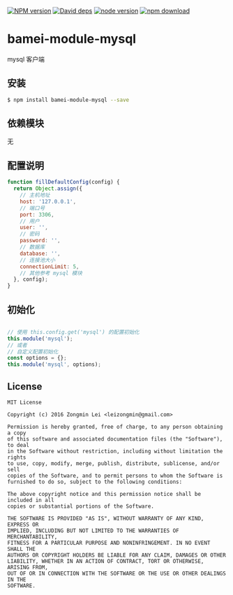 [![NPM version][npm-image]][npm-url]
[![David deps][david-image]][david-url]
[![node version][node-image]][node-url]
[![npm download][download-image]][download-url]

[npm-image]: https://img.shields.io/npm/v/bamei-module-mysql.svg?style=flat-square
[npm-url]: https://npmjs.org/package/bamei-module-mysql
[david-image]: https://img.shields.io/david/leizongmin/bamei.svg?style=flat-square
[david-url]: https://david-dm.org/leizongmin/bamei
[node-image]: https://img.shields.io/badge/node.js-%3E=_4.0-green.svg?style=flat-square
[node-url]: http://nodejs.org/download/
[download-image]: https://img.shields.io/npm/dm/bamei-module-mysql.svg?style=flat-square
[download-url]: https://npmjs.org/package/bamei-module-mysql

# bamei-module-mysql

mysql 客户端

## 安装

```bash
$ npm install bamei-module-mysql --save
```

## 依赖模块

无


## 配置说明

```javascript
function fillDefaultConfig(config) {
  return Object.assign({
    // 主机地址
    host: '127.0.0.1',
    // 端口号
    port: 3306,
    // 用户
    user: '',
    // 密码
    password: '',
    // 数据库
    database: '',
    // 连接池大小
    connectionLimit: 5,
    // 其他参考 mysql 模块
  }, config);
}
```

## 初始化

```javascript

// 使用 this.config.get('mysql') 的配置初始化
this.module('mysql');
// 或者
// 自定义配置初始化
const options = {};
this.module('mysql', options);
```

## License

```
MIT License

Copyright (c) 2016 Zongmin Lei <leizongmin@gmail.com>

Permission is hereby granted, free of charge, to any person obtaining a copy
of this software and associated documentation files (the "Software"), to deal
in the Software without restriction, including without limitation the rights
to use, copy, modify, merge, publish, distribute, sublicense, and/or sell
copies of the Software, and to permit persons to whom the Software is
furnished to do so, subject to the following conditions:

The above copyright notice and this permission notice shall be included in all
copies or substantial portions of the Software.

THE SOFTWARE IS PROVIDED "AS IS", WITHOUT WARRANTY OF ANY KIND, EXPRESS OR
IMPLIED, INCLUDING BUT NOT LIMITED TO THE WARRANTIES OF MERCHANTABILITY,
FITNESS FOR A PARTICULAR PURPOSE AND NONINFRINGEMENT. IN NO EVENT SHALL THE
AUTHORS OR COPYRIGHT HOLDERS BE LIABLE FOR ANY CLAIM, DAMAGES OR OTHER
LIABILITY, WHETHER IN AN ACTION OF CONTRACT, TORT OR OTHERWISE, ARISING FROM,
OUT OF OR IN CONNECTION WITH THE SOFTWARE OR THE USE OR OTHER DEALINGS IN THE
SOFTWARE.
```
